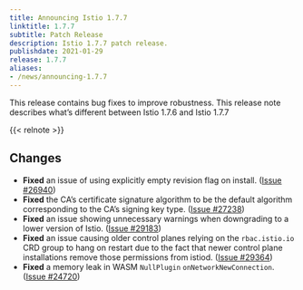 ```yaml
---
title: Announcing Istio 1.7.7
linktitle: 1.7.7
subtitle: Patch Release
description: Istio 1.7.7 patch release.
publishdate: 2021-01-29
release: 1.7.7
aliases:
- /news/announcing-1.7.7
---
```


This release contains bug fixes to improve robustness. This release note describes what’s different between Istio 1.7.6 and Istio 1.7.7

{{< relnote >}}

## Changes

- **Fixed** an issue of using explicitly empty revision flag on install.
  ([Issue #26940](https://github.com/istio/istio/issues/26940))
- **Fixed** the CA’s certificate signature algorithm to be the default algorithm corresponding to the CA’s signing key type.
  ([Issue #27238](https://github.com/istio/istio/issues/27238))
- **Fixed** an issue showing unnecessary warnings when downgrading to a lower version of Istio.
  ([Issue #29183](https://github.com/istio/istio/issues/29183))
- **Fixed** an issue causing older control planes relying on the `rbac.istio.io` CRD group to hang on restart due to the fact that newer control plane installations remove those permissions from istiod.
  ([Issue #29364](https://github.com/istio/istio/issues/29364))
- **Fixed** a memory leak in WASM `NullPlugin` `onNetworkNewConnection`.
  ([Issue #24720](https://github.com/istio/istio/issues/24720))
